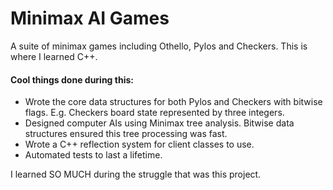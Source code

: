 # Minimax AI Games

A suite of minimax games including Othello, Pylos and Checkers. This is where I learned C++.

#### Cool things done during this:
 - Wrote the core data structures for both Pylos and Checkers with bitwise flags. E.g. Checkers board state represented by three integers.
 - Designed computer AIs using Minimax tree analysis. Bitwise data structures ensured this tree processing was fast.
 - Wrote a C++ reflection system for client classes to use. 
 - Automated tests to last a lifetime.


I learned SO MUCH during the struggle that was this project.
